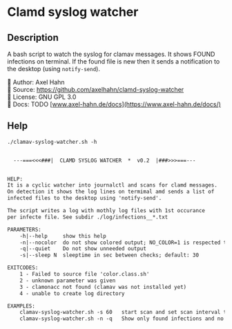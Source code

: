 # Clamd syslog watcher #

## Description

A bash script to watch the syslog for clamav messages.
It shows FOUND infections on terminal. If the found file is new then it sends a notification to the desktop (using ``notify-send``).

👤 Author: Axel Hahn\
📄 Source: <https://github.com/axelhahn/clamd-syslog-watcher>\
📜 License: GNU GPL 3.0\
📗 Docs: TODO [www.axel-hahn.de/docs](https://www.axel-hahn.de/docs/)

## Help

```txt
./clamav-syslog-watcher.sh -h


  ---===<<<###|  CLAMD SYSLOG WATCHER  *  v0.2  |###>>>===--- 


HELP:
It is a cyclic watcher into journalctl and scans for clamd messages.
On detection it shows the log lines on termimal amd sends a list of
infected files to the desktop using 'notify-send'.

The script writes a log with mothly log files with 1st occurance
per infecte file. See subdir ./log/infections__*.txt

PARAMETERS:
    -h|--help     show this help
    -n|--nocolor  do not show colored output; NO_COLOR=1 is respected too.
    -q|--quiet    Do not show unneeded output
    -s|--sleep N  sleeptime in sec between checks; default: 30

EXITCODES:
    1 - Failed to source file 'color.class.sh'
    2 - unknown parameter was given
    3 - clamonacc not found (clamav was not installed yet)
    4 - unable to create log directory

EXAMPLES:
    clamav-syslog-watcher.sh -s 60   start scan and set scan interval to 60 sec
    clamav-syslog-watcher.sh -n -q   Show only found infections and no coloring
```